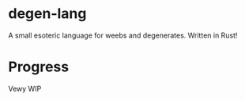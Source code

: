 # degen-lang

A small esoteric language for weebs and degenerates. Written in Rust!

# Progress

Vewy WIP
